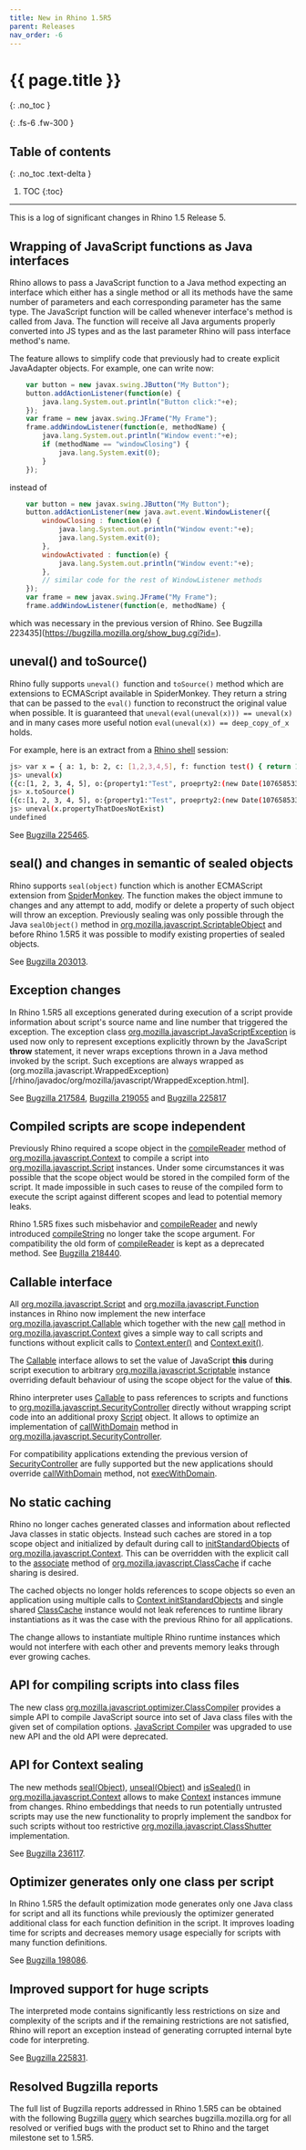 ```yaml
---
title: New in Rhino 1.5R5
parent: Releases
nav_order: -6
---
```


# {{ page.title }}
{: .no_toc }

{: .fs-6 .fw-300 }

## Table of contents
{: .no_toc .text-delta }

1. TOC
{:toc}

---
This is a log of significant changes in Rhino 1.5 Release 5.

## Wrapping of JavaScript functions as Java interfaces
Rhino allows to pass a JavaScript function to a Java method expecting an interface which either has a single method or all its methods have the same number of parameters and each corresponding parameter has the same type. The JavaScript function will be called whenever interface's method is called from Java. The function will receive all Java arguments properly converted into JS types and as the last parameter Rhino will pass interface method's name.

The feature allows to simplify code that previously had to create explicit JavaAdapter objects. For example, one can write now:

```js
    var button = new javax.swing.JButton("My Button");
    button.addActionListener(function(e) {
        java.lang.System.out.println("Button click:"+e);
    }); 
    var frame = new javax.swing.JFrame("My Frame");
    frame.addWindowListener(function(e, methodName) {
        java.lang.System.out.println("Window event:"+e);
        if (methodName == "windowClosing") {     
            java.lang.System.exit(0);
        }
    });
``` 
instead of
```js
    var button = new javax.swing.JButton("My Button");
    button.addActionListener(new java.awt.event.WindowListener({
        windowClosing : function(e) {
            java.lang.System.out.println("Window event:"+e);
            java.lang.System.exit(0);
        },
        windowActivated : function(e) {
            java.lang.System.out.println("Window event:"+e);
        },
        // similar code for the rest of WindowListener methods
    });
    var frame = new javax.swing.JFrame("My Frame");
    frame.addWindowListener(function(e, methodName) {
```
which was necessary in the previous version of Rhino. See Bugzilla 223435](https://bugzilla.mozilla.org/show_bug.cgi?id=).

## uneval() and toSource()
Rhino fully supports `uneval() `function and `toSource()` method which are extensions to ECMAScript available in SpiderMonkey. They return a string that can be passed to the `eval()` function to reconstruct the original value when possible. It is guaranteed that `uneval(eval(uneval(x))) == uneval(x)` and in many cases more useful notion `eval(uneval(x)) == deep_copy_of_x` holds.

For example, here is an extract from a [Rhino shell](../../_tools/shell.md) session:

```sh
js> var x = { a: 1, b: 2, c: [1,2,3,4,5], f: function test() { return 1; }, o: { property1: "Test", proeprty2: new Date()}}
js> uneval(x)
({c:[1, 2, 3, 4, 5], o:{property1:"Test", proeprty2:(new Date(1076585338601))}, f:(function test() {return 1;}), a:1, b:2})
js> x.toSource()
({c:[1, 2, 3, 4, 5], o:{property1:"Test", proeprty2:(new Date(1076585338601))}, f:(function test() {return 1;}), a:1, b:2})
js> uneval(x.propertyThatDoesNotExist)
undefined
```
See [Bugzilla 225465](https://bugzilla.mozilla.org/show_bug.cgi?id=225465).

## seal() and changes in semantic of sealed objects
Rhino supports `seal(object)` function which is another ECMAScript extension from [SpiderMonkey](https://spidermonkey.dev/). The function makes the object immune to changes and any attempt to add, modify or delete a property of such object will throw an exception. Previously sealing was only possible through the Java `sealObject()` method in [org.mozilla.javascript.ScriptableObject](/rhino/javadoc/org/mozilla/javascript/ScriptableObject.html) and before Rhino 1.5R5 it was possible to modify existing properties of sealed objects.

See [Bugzilla 203013](https://bugzilla.mozilla.org/show_bug.cgi?id=203013).

## Exception changes
In Rhino 1.5R5 all exceptions generated during execution of a script provide information about script's source name and line number that triggered the exception. The exception class [org.mozilla.javascript.JavaScriptException](/rhino/javadoc/org/mozilla/javascript/JavaScriptException.html) is used now only to represent exceptions explicitly thrown by the JavaScript **throw** statement, it never wraps exceptions thrown in a Java method invoked by the script. Such exceptions are always wrapped as (org.mozilla.javascript.WrappedException)[/rhino/javadoc/org/mozilla/javascript/WrappedException.html].

See [Bugzilla 217584](https://bugzilla.mozilla.org/show_bug.cgi?id=217584), [Bugzilla 219055](https://bugzilla.mozilla.org/show_bug.cgi?id=219055) and [Bugzilla 225817](https://bugzilla.mozilla.org/show_bug.cgi?id=225817)

## Compiled scripts are scope independent
Previously Rhino required a scope object in the [compileReader](/rhino/javadoc/org/mozilla/javascript/Context.html#compileReader-org.mozilla.javascript.Scriptable-java.io.Reader-java.lang.String-int-java.lang.Object-) method of [org.mozilla.javascript.Context](/rhino/javadoc/org/mozilla/javascript/Context.html) to compile a script into [org.mozilla.javascript.Script](/rhino/javadoc/org/mozilla/javascript/Script.html) instances. Under some circumstances it was possible that the scope object would be stored in the compiled form of the script. It made impossible in such cases to reuse of the compiled form to execute the script against different scopes and lead to potential memory leaks.

Rhino 1.5R5 fixes such misbehavior and [compileReader](/rhino/javadoc/org/mozilla/javascript/Context.html#compileReader-java.io.Reader-java.lang.String-int-java.lang.Object-) and newly introduced [compileString](/rhino/javadoc/org/mozilla/javascript/Context.html#compileString-java.lang.String-java.lang.String-int-java.lang.Object-) no longer take the scope argument. For compatibility the old form of [compileReader](/rhino/javadoc/org/mozilla/javascript/Context.html#compileReader-org.mozilla.javascript.Scriptable-java.io.Reader-java.lang.String-int-java.lang.Object-) is kept as a deprecated method.
See [Bugzilla 218440](https://bugzilla.mozilla.org/show_bug.cgi?id=218440).

## Callable interface
All [org.mozilla.javascript.Script](/rhino/javadoc/org/mozilla/javascript/Script.html) and [org.mozilla.javascript.Function](/rhino/javadoc/org/mozilla/javascript/Function.html) instances in Rhino now implement the new interface [org.mozilla.javascript.Callable](/rhino/javadoc/org/mozilla/javascript/Callable.html) which together with the new [call](/rhino/javadoc/org/mozilla/javascript/Callable.html#call-org.mozilla.javascript.Context-org.mozilla.javascript.Scriptable-org.mozilla.javascript.Scriptable-java.lang.Object:A-) method in [org.mozilla.javascript.Context](/rhino/javadoc/org/mozilla/javascript/Context.html) gives a simple way to call scripts and functions without explicit calls to [Context.enter()](/rhino/javadoc/org/mozilla/javascript/Context.html#enter--) and [Context.exit()](/rhino/javadoc/org/mozilla/javascript/Context.html#exit--).

The [Callable](/rhino/javadoc/org/mozilla/javascript/Callable.html) interface allows to set the value of JavaScript **this** during script execution to arbitrary [org.mozilla.javascript.Scriptable](/rhino/javadoc/org/mozilla/javascript/Scriptable.html) instance overriding default behaviour of using the scope object for the value of **this**.

Rhino interpreter uses [Callable](/rhino/javadoc/org/mozilla/javascript/Callable.html) to pass references to scripts and functions to [org.mozilla.javascript.SecurityController](/rhino/javadoc/org/mozilla/javascript/SecurityController.html) directly without wrapping script code into an additional proxy [Script](/rhino/javadoc/org/mozilla/javascript/Script.html) object. It allows to optimize an implementation of [callWithDomain](/rhino/javadoc/org/mozilla/javascript/SecurityController.html#callWithDomain-java.lang.Object-org.mozilla.javascript.Context-org.mozilla.javascript.Callable-org.mozilla.javascript.Scriptable-org.mozilla.javascript.Scriptable-java.lang.Object:A-) method in [org.mozilla.javascript.SecurityController](/rhino/javadoc/org/mozilla/javascript/SecurityController.html).

For compatibility applications extending the previous version of [SecurityController](/rhino/javadoc/org/mozilla/javascript/SecurityController.html) are fully supported but the new applications should override [callWithDomain](/rhino/javadoc/org/mozilla/javascript/SecurityController.html#callWithDomain-java.lang.Object-org.mozilla.javascript.Context-org.mozilla.javascript.Callable-org.mozilla.javascript.Scriptable-org.mozilla.javascript.Scriptable-java.lang.Object:A-) method, not [execWithDomain](/rhino/javadoc/org/mozilla/javascript/SecurityController.html#execWithDomain-org.mozilla.javascript.Context-org.mozilla.javascript.Scriptable-org.mozilla.javascript.Script-java.lang.Object-).

## No static caching
Rhino no longer caches generated classes and information about reflected Java classes in static objects. Instead such caches are stored in a top scope object and initialized by default during call to [initStandardObjects](/rhino/javadoc/org/mozilla/javascript/Context.html#initStandardObjects--) of [org.mozilla.javascript.Context](/rhino/javadoc/org/mozilla/javascript/Context.html). This can be overridden with the explicit call to the [associate](/rhino/javadoc/org/mozilla/javascript/ClassCache.html#associate-org.mozilla.javascript.ScriptableObject-) method of [org.mozilla.javascript.ClassCache](/rhino/javadoc/org/mozilla/javascript/ClassCache.html) if cache sharing is desired.

The cached objects no longer holds references to scope objects so even an application using multiple calls to [Context.initStandardObjects](/rhino/javadoc/org/mozilla/javascript/Context.html#initStandardObjects--) and single shared [ClassCache](/rhino/javadoc/org/mozilla/javascript/ClassCache.html) instance would not leak references to runtime library instantiations as it was the case with the previous Rhino for all applications.

The change allows to instantiate multiple Rhino runtime instances which would not interfere with each other and prevents memory leaks through ever growing caches.

## API for compiling scripts into class files
The new class [org.mozilla.javascript.optimizer.ClassCompiler](/rhino/javadoc/org/mozilla/javascript/optimizer/ClassCompiler.html) provides a simple API to compile JavaScript source into set of Java class files with the given set of compilation options. [JavaScript Compiler](../../_tools/javascript_compiler.md) was upgraded to use new API and the old API were deprecated.

## API for Context sealing
The new methods [seal(Object)](/rhino/javadoc/org/mozilla/javascript/Context.html#seal-java.lang.Object-), [unseal(Object)](/rhino/javadoc/org/mozilla/javascript/Context.html#unseal-java.lang.Object-) and [isSealed()](/rhino/javadoc/org/mozilla/javascript/Context.html#isSealed-) in [org.mozilla.javascript.Context](/rhino/javadoc/org/mozilla/javascript/Context.html) allows to make [Context](/rhino/javadoc/org/mozilla/javascript/Context.html) instances immune from changes. Rhino embeddings that needs to run potentially untrusted scripts may use the new functionality to proprly implement the sandbox for such scripts without too restrictive [org.mozilla.javascript.ClassShutter](/rhino/javadoc/org/mozilla/javascript/ClassShutter.html) implementation.

See [Bugzilla 236117](https://bugzilla.mozilla.org/show_bug.cgi?id=236117).

## Optimizer generates only one class per script
In Rhino 1.5R5 the default optimization mode generates only one Java class for script and all its functions while previously the optimizer generated additional class for each function definition in the script. It improves loading time for scripts and decreases memory usage especially for scripts with many function definitions.

See [Bugzilla 198086](https://bugzilla.mozilla.org/show_bug.cgi?id=198086).

## Improved support for huge scripts
The interpreted mode contains significantly less restrictions on size and complexity of the scripts and if the remaining restrictions are not satisfied, Rhino will report an exception instead of generating corrupted internal byte code for interpreting.

See [Bugzilla 225831](https://bugzilla.mozilla.org/show_bug.cgi?id=225831).

## Resolved Bugzilla reports
The full list of Bugzilla reports addressed in Rhino 1.5R5 can be obtained with the following Bugzilla [query](http://bugzilla.mozilla.org/buglist.cgi?product=Rhino%20graveyard&target_milestone=1.5R5&bug_status=RESOLVED&bug_status=VERIFIED) which searches bugzilla.mozilla.org for all resolved or verified bugs with the product set to Rhino and the target milestone set to 1.5R5.